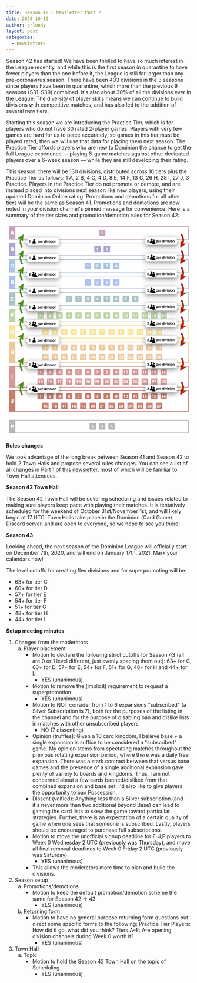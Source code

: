 ```yaml
---
title: Season 42 - Newsletter Part 2
date: 2020-10-12
author: crlundy
layout: post
categories:
  - newsletters
---
```

Season 42 has started! We have been thrilled to have so much interest in the League recently, and while this is the first season in quarantine to have fewer players than the one before it, the League is still far larger than any pre-coronavirus season. There have been 403 divisions in the 3 seasons since players have been in quarantine, which more than the previous 9 seasons (S31–S39) combined. It's also about 30% of all the divisions ever in the League. The diversity of player skills means we can continue to build divisions with competitive matches, and has also led to the addition of several new tiers.

Starting this season we are introducing the Practice Tier, which is for players who do not have 30 rated 2-player games. Players with very few games are hard for us to place accurately, so games in this tier must be played rated, then we will use that data for placing them next season. The Practice Tier affords players who are new to Dominion the chance to get the full League experience — playing 6-game matches against other dedicated players over a 6-week season — while they are still developing their rating.

This season, there will be 130 divisions, distributed across 10 tiers plus the Practice Tier as follows: 1 A, 2 B, 4 C, 4 D, 8 E, 14 F, 13 G, 26 H, 28 I, 27 J, 3 Practice. Players in the Practice Tier do not promote or demote, and are instead placed into divisions next season like new players, using their updated Dominion Online rating. Promotions and demotions for all other tiers will be the same as Season 41. Promotions and demotions are now noted in your division channel's pinned message for convenience. Here is a summary of the tier sizes and promotion/demotion rules for Season 42:

![Top one promotes in BCEFH; top two promote in DGIJ. Bottom two demote. Players in the Practice Tier will be re-placed like new players in Season 43.](/img/uploads/season-42-tier-chart.png "Season 42 -> 43 Promotion Diagram")

**Rules changes**

We took advantage of the long break between Season 41 and Season 42 to hold 2 Town Halls and propose several rules changes. You can see a list of all changes in [Part 1 of this newsletter](https://dominionleague.org/2020/10/10/season-42-newsletter-part-1.html), most of which will be familiar to Town Hall attendees.

**Season 42 Town Hall**

The Season 42 Town Hall will be covering scheduling and issues related to making sure players keep pace with playing their matches. It is tentatively scheduled for the weekend of October 31st/November 1st, and will likely begin at 17 UTC. Town Halls take place in the Dominion (Card Game) Discord server, and are open to everyone, so we hope to see you there!

**Season 43**

Looking ahead, the next season of the Dominion League will officially start on December 7th, 2020, and will end on January 17th, 2021. Mark your calendars now!

The level cutoffs for creating flex divisions and for superpromoting will be:
* 63+ for tier C
* 60+ for tier D
* 57+ for tier E
* 54+ for tier F
* 51+ for tier G
* 48+ for tier H
* 44+ for tier I

**Setup meeting minutes**

<ol>							
<li>Changes from the moderators<ol type='a'>	<li>Player placement<ul>	<li>Motion to declare the following strict cutoffs for Season 43 (all are 0 or 1 level different, just evenly spacing them out): 63+ for C, 60+ for D, 57+ for E, 54+ for F, 51+ for G, 48+ for H and 44+ for I.<ul>	<li>YES (unanimous)</li>	</ul></li>			
		<li>Motion to remove the (implicit) requirement to request a superpromotion.<ul>	<li>YES (unanimous)</li>	</ul></li>			
		<li>Motion to NOT consider from 1 to 6 expansions "subscribed" (a Silver Subscription is 7), both for the purposes of the listing in the channel and for the purpose of disabling ban and dislike lists in matches with other unsubscribed players.<ul>	<li>NO (7 dissenting)</li>	</ul></li>			
		<li>Opinion (truffles): Given a 10 card kingdom, I believe base + a single expansion is suffice to be considered a "subscribed" game. My opinion stems from spectating matches throughout the previous rotating expansion period, where there was a daily free expansion. There was a stark contrast between that versus base games and the presence of a single additional expansion gave plenty of variety to boards and kingdoms. Thus, I am not concerned about a few cards banned/disliked from that combined expansion and base set. I'd also like to give players the opportunity to ban Possession.<ul>		</ul></li>			
		<li>Dissent (volfied): Anything less than a Silver subscription (and it's never more than two additional beyond Base) can lead to gaming the card lists to skew the game toward particular strategies. Further, there is an expectation of a certain quality of game when one sees that someone is subscribed. Lastly, players should be encouraged to purchase full subscriptions.<ul>		</ul></li>			
		<li>Motion to move the unofficial signup deadline for F-J,P players to Week 0 Wednesday 2 UTC (previously was Thursday), and move all final removal deadlines to Week 0 Friday 2 UTC (previously was Saturday).<ul>	<li>YES (unanimous)</li>	</ul></li>			
		<li>This allows the moderators more time to plan and build the divisions.<ul>		</ul></li>	</ul></li>	</ol></li>	
<li>Season setup<ol type='a'>	<li>Promotions/demotions<ul>	<li>Motion to keep the default promotion/demotion scheme the same for Season 42 -> 43.<ul>	<li>YES (unanimous)</li>	</ul></li>	</ul></li>		
	<li>Returning form<ul>	<li>Motion to have no general purpose returning form questions but direct some specific forms to the following: Practice Tier Players: How did it go, what did you think? Tiers A–E: Are opening division channels during Week 0 worth it?<ul>	<li>YES (unanimous)</li>	</ul></li>	</ul></li>	</ol></li>	
<li>Town Hall<ol type='a'>	<li>Topic<ul>	<li>Motion to hold the Season 42 Town Hall on the topic of Scheduling.<ul>	<li>YES (unanimous)</li>				</ul></li></ul></li></ol></li></ol>

